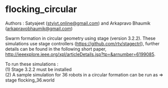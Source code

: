 flocking_circular
=================
Authors : Satyajeet (styjyt.online@gmail.com) and Arkapravo Bhaumik (arkapravobhaumik@gmail.com)

Swarm formation in circular geometry using stage (version 3.2.2). These simulations use stage controllers (https://github.com/rtv/stagectrl), further details can be found in the following short paper, http://ieeexplore.ieee.org/xpl/articleDetails.jsp?tp=&arnumber=6199085.

To run these simulations :  
(1) Stage 3.2.2 must be installed   
(2) A sample simulation for 36 robots in a circular formation can be run as => stage flocking_36.world